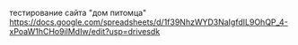 тестирование сайта "дом питомца"
https://docs.google.com/spreadsheets/d/1f39NhzWYD3NaIgfdIL9OhQP_4-xPoaW1hCHo9ilMdIw/edit?usp=drivesdk
